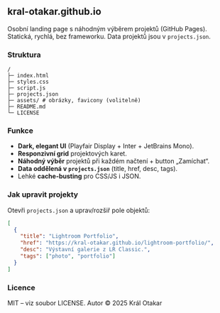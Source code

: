 ## kral-otakar.github.io

Osobní landing page s náhodným výběrem projektů (GitHub Pages).  
Statická, rychlá, bez frameworku. Data projektů jsou v `projects.json`.

### Struktura
```
/
├─ index.html
├─ styles.css
├─ script.js
├─ projects.json
├─ assets/ # obrázky, favicony (volitelně)
├─ README.md
└─ LICENSE
```

### Funkce

- **Dark, elegant UI** (Playfair Display + Inter + JetBrains Mono).
- **Responzivní grid** projektových karet.
- **Náhodný výběr** projektů při každém načtení + button „Zamíchat“.
- **Data oddělená v `projects.json`** (title, href, desc, tags).
- Lehké **cache-busting** pro CSS/JS i JSON.

### Jak upravit projekty

Otevři `projects.json` a uprav/rozšiř pole objektů:

```json
[
  {
    "title": "Lightroom Portfolio",
    "href": "https://kral-otakar.github.io/lightroom-portfolio/",
    "desc": "Výstavní galerie z LR Classic.",
    "tags": ["photo", "portfolio"]
  }
]
```

### Licence

MIT – viz soubor LICENSE.
Autor
© 2025 Král Otakar

